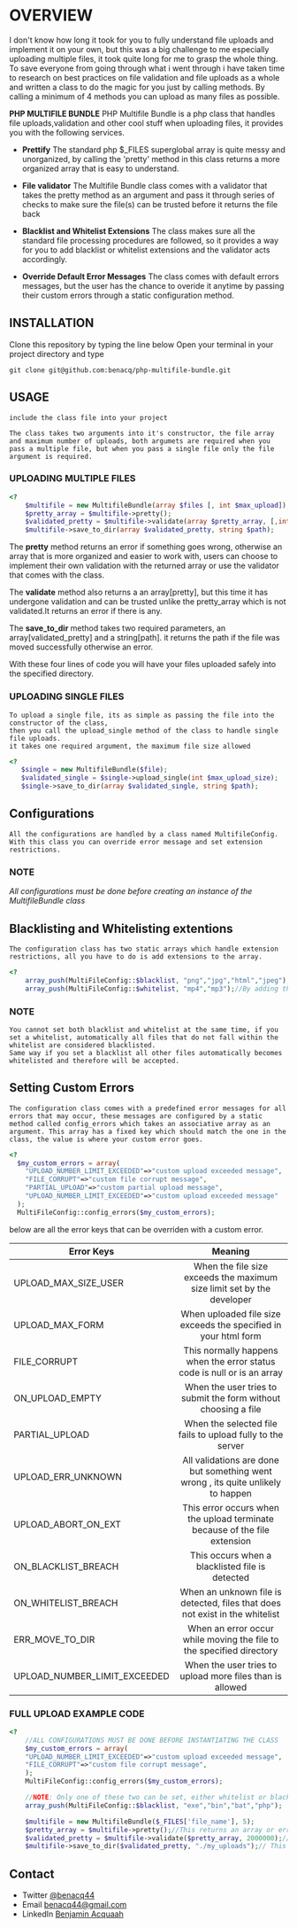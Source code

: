 # OVERVIEW
I don't know how long it took for you to fully understand file uploads and implement it on your own, but this was a big challenge to me especially uploading multiple files, it took quite long for me to grasp the whole thing.
To save everyone from going through what i went through i have taken time to research on best practices on file validation and file uploads as a whole and written a class to do the magic for you just by calling methods.
By calling a minimum of 4 methods you can upload as many files as possible.

__PHP MULTIFILE BUNDLE__ PHP Multifile Bundle is a php class that handles file uploads,validation and other cool stuff when uploading files, it provides you with the following services.

- __Prettify__ The standard php $_FILES superglobal array is quite messy and unorganized, by calling the 'pretty' method in this class returns a more organized array that is easy to understand.

- __File validator__ The Multifile Bundle class comes with a validator that takes the pretty method as an argument and pass it through series of checks to make sure the file(s) can be trusted before it returns the file back

- __Blacklist and Whitelist Extensions__ The class makes sure all the standard file processing procedures are followed, so it provides a way for you to add blacklist or whitelist extensions and the validator acts accordingly.

- __Override Default Error Messages__ The class comes with default errors messages, but the user has the chance to overide it anytime by passing their custom errors through a static configuration method.

## INSTALLATION
  Clone this repository by typing the line below
  Open your terminal in your project directory and type

  ```git clone git@github.com:benacq/php-multifile-bundle.git```
## USAGE
    include the class file into your project 

    The class takes two arguments into it's constructor, the file array and maximum number of uploads, both argumets are required when you pass a multiple file, but when you pass a single file only the file argument is required.

### UPLOADING MULTIPLE FILES
```php    
<?
    $multifile = new MultifileBundle(array $files [, int $max_upload]);
    $pretty_array = $multifile->pretty();
    $validated_pretty = $multifile->validate(array $pretty_array, [,int $max_upload_size]);
    $multifile->save_to_dir(array $validated_pretty, string $path);
```
The __pretty__ method returns an error if something goes wrong, otherwise an array that is more organized and easier to work with, users can choose to implement their own validation with the returned array or use the validator that comes with the class.

The __validate__ method also returns a an array[pretty], but this time it has undergone validation and can be trusted unlike the pretty_array which is not validated.It returns an error if there is any.

The __save_to_dir__ method takes two required parameters, an array[validated_pretty] and a string[path].
it returns the path if the file was moved successfully otherwise an error.

With these four lines of code you will have your files uploaded safely into the specified directory.
    

### UPLOADING SINGLE FILES
    To upload a single file, its as simple as passing the file into the constructor of the class,
    then you call the upload_single method of the class to handle single file uploads.
    it takes one required argument, the maximum file size allowed
 ```php
<?
    $single = new MultifileBundle($file);
    $validated_single = $single->upload_single(int $max_upload_size);
    $single->save_to_dir(array $validated_single, string $path);
```
 ## Configurations
    All the configurations are handled by a class named MultifileConfig.
    With this class you can override error message and set extension restrictions.
### NOTE
*All configurations must be done before creating an instance of the MultifileBundle class*
## Blacklisting and Whitelisting extentions
    The configuration class has two static arrays which handle extension restrictions, all you have to do is add extensions to the array.
```php
<?
    array_push(MultiFileConfig::$blacklist, "png","jpg","html","jpeg");//By adding these line, any file with any of these extensions will be seen as malicious and therefore will be rejected.
    array_push(MultiFileConfig::$whitelist, "mp4","mp3");//By adding these line, only files with these extensions will be accepted.
```
### NOTE
    You cannot set both blacklist and whitelist at the same time, if you set a whitelist, automatically all files that do not fall within the whitelist are considered blacklisted.
    Same way if you set a blacklist all other files automatically becomes whitelisted and therefore will be accepted.

## Setting Custom Errors
    The configuration class comes with a predefined error messages for all errors that may occur, these messages are configured by a static method called config_errors which takes an associative array as an argument. This array has a fixed key which should match the one in the class, the value is where your custom error goes.
```php
<?
  $my_custom_errors = array(
    "UPLOAD_NUMBER_LIMIT_EXCEEDED"=>"custom upload exceeded message",
    "FILE_CORRUPT"=>"custom file corrupt message",
    "PARTIAL_UPLOAD"=>"custom partial upload message",
    "UPLOAD_NUMBER_LIMIT_EXCEEDED"=>"custom upload exceeded message"
  );
  MultiFileConfig::config_errors($my_custom_errors);
```
below are all the error keys that can be overriden with a custom error.

| Error Keys                    | Meaning                                                                           |
| ----------------------------- |:---------------------------------------------------------------------------------:|
| UPLOAD_MAX_SIZE_USER          | When the file size exceeds the maximum size limit set by the developer            |
| UPLOAD_MAX_FORM               | When uploaded file size exceeds the specified in your html form                   |
| FILE_CORRUPT                  | This normally happens when the error status code is null or is an array           |
| ON_UPLOAD_EMPTY               | When the user tries to submit the form without choosing a file                    |
| PARTIAL_UPLOAD                | When the selected file fails to upload fully to the server                        |
| UPLOAD_ERR_UNKNOWN            | All validations are done but something went wrong , its quite unlikely to happen  |
| UPLOAD_ABORT_ON_EXT           | This error occurs when the upload terminate because of the file extension         |
| ON_BLACKLIST_BREACH           | This occurs when a blacklisted file is detected                                   |
| ON_WHITELIST_BREACH           | When an unknown file is detected, files that does not exist in the whitelist      |
| ERR_MOVE_TO_DIR               | When an error occur while moving the file to the specified directory              |
| UPLOAD_NUMBER_LIMIT_EXCEEDED  | When the user tries to upload more files than is allowed
                                

### FULL UPLOAD EXAMPLE CODE
```php    
<?
    //ALL CONFIGURATIONS MUST BE DONE BEFORE INSTANTIATING THE CLASS
    $my_custom_errors = array(
    "UPLOAD_NUMBER_LIMIT_EXCEEDED"=>"custom upload exceeded message",
    "FILE_CORRUPT"=>"custom file corrupt message",
    );
    MultiFileConfig::config_errors($my_custom_errors);

    //NOTE: Only one of these two can be set, either whitelist or blacklist, never both.
    array_push(MultiFileConfig::$blacklist, "exe","bin","bat","php");

    $multifile = new MultifileBundle($_FILES['file_name'], 5);
    $pretty_array = $multifile->pretty();//This returns an array or error
    $validated_pretty = $multifile->validate($pretty_array, 2000000);//Same with validate, an error or array
    $multifile->save_to_dir($validated_pretty, "./my_uploads");// This returns the path if successfull otherwise error
```


## Contact
- Twitter [@benacq44](https://twitter.com/benacq44)
- Email benacq44@gmail.com
- LinkedIn [Benjamin Acquaah](https://www.linkedin.com/in/benjamin-acquaah-9294aa14b/)












































